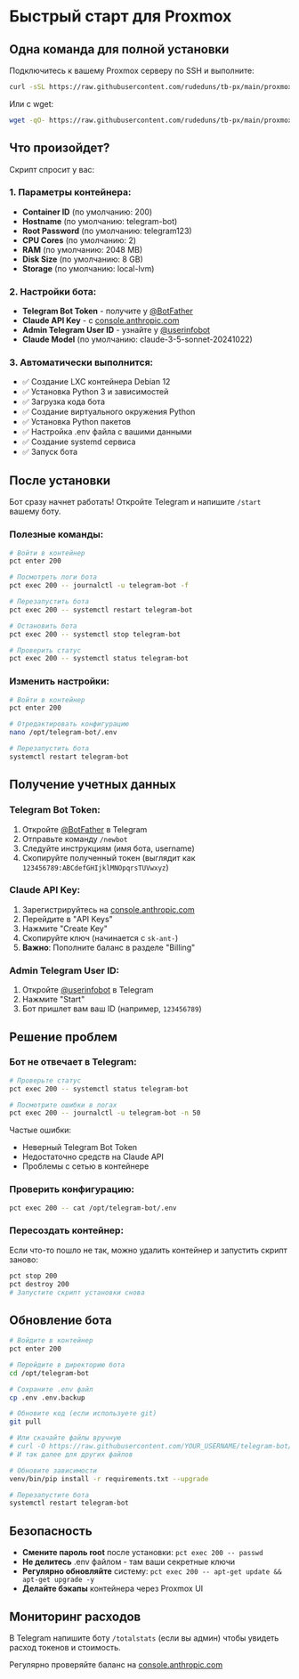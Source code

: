 # Быстрый старт для Proxmox

## Одна команда для полной установки

Подключитесь к вашему Proxmox серверу по SSH и выполните:

```bash
curl -sSL https://raw.githubusercontent.com/rudeduns/tb-px/main/proxmox-deploy.sh | bash
```

Или с wget:

```bash
wget -qO- https://raw.githubusercontent.com/rudeduns/tb-px/main/proxmox-deploy.sh | bash
```

## Что произойдет?

Скрипт спросит у вас:

### 1. Параметры контейнера:
- **Container ID** (по умолчанию: 200)
- **Hostname** (по умолчанию: telegram-bot)
- **Root Password** (по умолчанию: telegram123)
- **CPU Cores** (по умолчанию: 2)
- **RAM** (по умолчанию: 2048 MB)
- **Disk Size** (по умолчанию: 8 GB)
- **Storage** (по умолчанию: local-lvm)

### 2. Настройки бота:
- **Telegram Bot Token** - получите у [@BotFather](https://t.me/BotFather)
- **Claude API Key** - с [console.anthropic.com](https://console.anthropic.com/)
- **Admin Telegram User ID** - узнайте у [@userinfobot](https://t.me/userinfobot)
- **Claude Model** (по умолчанию: claude-3-5-sonnet-20241022)

### 3. Автоматически выполнится:
- ✅ Создание LXC контейнера Debian 12
- ✅ Установка Python 3 и зависимостей
- ✅ Загрузка кода бота
- ✅ Создание виртуального окружения Python
- ✅ Установка Python пакетов
- ✅ Настройка .env файла с вашими данными
- ✅ Создание systemd сервиса
- ✅ Запуск бота

## После установки

Бот сразу начнет работать! Откройте Telegram и напишите `/start` вашему боту.

### Полезные команды:

```bash
# Войти в контейнер
pct enter 200

# Посмотреть логи бота
pct exec 200 -- journalctl -u telegram-bot -f

# Перезапустить бота
pct exec 200 -- systemctl restart telegram-bot

# Остановить бота
pct exec 200 -- systemctl stop telegram-bot

# Проверить статус
pct exec 200 -- systemctl status telegram-bot
```

### Изменить настройки:

```bash
# Войти в контейнер
pct enter 200

# Отредактировать конфигурацию
nano /opt/telegram-bot/.env

# Перезапустить бота
systemctl restart telegram-bot
```

## Получение учетных данных

### Telegram Bot Token:

1. Откройте [@BotFather](https://t.me/BotFather) в Telegram
2. Отправьте команду `/newbot`
3. Следуйте инструкциям (имя бота, username)
4. Скопируйте полученный токен (выглядит как `123456789:ABCdefGHIjklMNOpqrsTUVwxyz`)

### Claude API Key:

1. Зарегистрируйтесь на [console.anthropic.com](https://console.anthropic.com/)
2. Перейдите в "API Keys"
3. Нажмите "Create Key"
4. Скопируйте ключ (начинается с `sk-ant-`)
5. **Важно**: Пополните баланс в разделе "Billing"

### Admin Telegram User ID:

1. Откройте [@userinfobot](https://t.me/userinfobot) в Telegram
2. Нажмите "Start"
3. Бот пришлет вам ваш ID (например, `123456789`)

## Решение проблем

### Бот не отвечает в Telegram:

```bash
# Проверьте статус
pct exec 200 -- systemctl status telegram-bot

# Посмотрите ошибки в логах
pct exec 200 -- journalctl -u telegram-bot -n 50
```

Частые ошибки:
- Неверный Telegram Bot Token
- Недостаточно средств на Claude API
- Проблемы с сетью в контейнере

### Проверить конфигурацию:

```bash
pct exec 200 -- cat /opt/telegram-bot/.env
```

### Пересоздать контейнер:

Если что-то пошло не так, можно удалить контейнер и запустить скрипт заново:

```bash
pct stop 200
pct destroy 200
# Запустите скрипт установки снова
```

## Обновление бота

```bash
# Войдите в контейнер
pct enter 200

# Перейдите в директорию бота
cd /opt/telegram-bot

# Сохраните .env файл
cp .env .env.backup

# Обновите код (если используете git)
git pull

# Или скачайте файлы вручную
# curl -O https://raw.githubusercontent.com/YOUR_USERNAME/telegram-bot/main/bot.py
# И так далее для других файлов

# Обновите зависимости
venv/bin/pip install -r requirements.txt --upgrade

# Перезапустите бота
systemctl restart telegram-bot
```

## Безопасность

- **Смените пароль root** после установки: `pct exec 200 -- passwd`
- **Не делитесь** .env файлом - там ваши секретные ключи
- **Регулярно обновляйте** систему: `pct exec 200 -- apt-get update && apt-get upgrade -y`
- **Делайте бэкапы** контейнера через Proxmox UI

## Мониторинг расходов

В Telegram напишите боту `/totalstats` (если вы админ) чтобы увидеть расход токенов и стоимость.

Регулярно проверяйте баланс на [console.anthropic.com](https://console.anthropic.com/)
